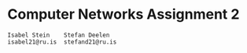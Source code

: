 # Computer Networks Assignment 2
    Isabel Stein    Stefan Deelen
    isabel21@ru.is  stefand21@ru.is
